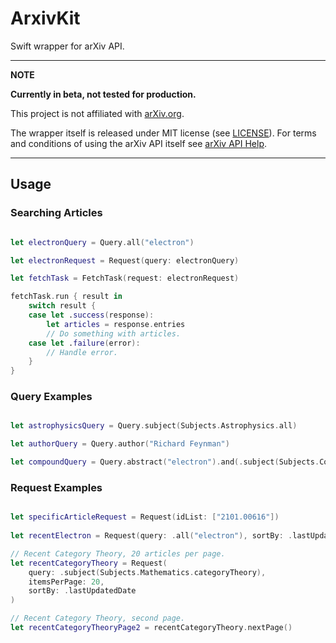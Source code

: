 # ArxivKit

Swift wrapper for arXiv API.

---
**NOTE**

**Currently in beta, not tested for production.**

This project is not affiliated with [arXiv.org](https://arxiv.org). 

The wrapper itself is released under MIT license (see [LICENSE](LICENSE)). For terms and conditions of using the arXiv API itself see [arXiv API Help](https://arxiv.org/help/api).

---

## Usage

### Searching Articles

```swift

let electronQuery = Query.all("electron")

let electronRequest = Request(query: electronQuery)

let fetchTask = FetchTask(request: electronRequest)

fetchTask.run { result in
    switch result {
    case let .success(response):
        let articles = response.entries
        // Do something with articles.
    case let .failure(error):
        // Handle error.
    }
}

```
### Query Examples

```swift

let astrophysicsQuery = Query.subject(Subjects.Astrophysics.all)

let authorQuery = Query.author("Richard Feynman")

let compoundQuery = Query.abstract("electron").and(.subject(Subjects.CondensedMatter.quantumGases))

```

### Request Examples

```swift

let specificArticleRequest = Request(idList: ["2101.00616"])
    
let recentElectron = Request(query: .all("electron"), sortBy: .lastUpdatedDate)

// Recent Category Theory, 20 articles per page.
let recentCategoryTheory = Request(
    query: .subject(Subjects.Mathematics.categoryTheory),
    itemsPerPage: 20,
    sortBy: .lastUpdatedDate
)

// Recent Category Theory, second page.
let recentCategoryTheoryPage2 = recentCategoryTheory.nextPage()

```


